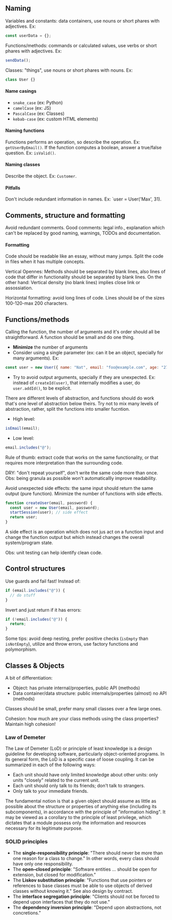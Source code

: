 ## Naming

Variables and constants: data containers, use nouns or short phares with adjectives.
Ex:

```js
const userData = {};
```

Functions/methods: commands or calculated values, use verbs or short phares with
adjectives.
Ex:

```js
sendData();
```

Classes: "things", use nouns or short phares with nouns.
Ex:

```js
class User {}
```

#### Name casings

- `snake_case` (ex: Python)
- `camelCase` (ex: JS)
- `PascalCase` (ex: Classes)
- `kebab-case` (ex: custom HTML elements)

#### Naming functions

Functions performs an operation, so describe the operation. Ex: `getUserByEmail()`. If
the function computes a boolean, answer a true/false question. Ex: `isValid()`.

#### Naming classes

Describe the object. Ex: `Customer`.

#### Pitfalls

Don't include redundant information in names. Ex: `user = User('Max', 31).

## Comments, structure and formatting

Avoid redundant comments. Good comments: legal info., explanation which can't be
replaced by good naming, warnings, TODOs and documentation.

#### Formatting

Code should be readable like an essay, without many jumps. Split the code in files when
it has multiple concepts.

Vertical Opennes: Methods should be separated by blank lines, also lines of code that
differ in functionality should be separated by blank lines. On the other hand: Vertical
density (no blank lines) implies close link or assossiation.

Horizontal formatting: avoid long lines of code. Lines should be of the sizes
100-120-max 200 characters.

## Functions/methods

Calling the function, the number of arguments and it's order should all be
straightforward. A function should be small and do one thing.

- **Minimize** the number of arguments
- Consider using a single parameter (ex: can it be an object, specially for many
  arguments). Ex:

```js
const user = new User({ name: "Nat", email: "foo@example.com", age: "27" });
```

- Try to avoid output arguments, specially if they are unexpected. Ex: instead of
  `createId(user)`, that internally modifies a user, do `user.addId()`, to be explicit.

There are different levels of abstraction, and functions should do work that's one level
of abstraction below theirs. Try not to mix many levels of abstraction, rather, split
the functions into smaller fucntion.

- High level:

```js
isEmail(email);
```

- Low level:

```js
email.includes("@");
```

Rule of thumb: extract code that works on the same functionality, or that requires more
interpretation than the surrounding code.

DRY: "don't repeat yourself", don't write the same code more than once. Obs: being
granula as possible won't automaticallly improve readability.

Avoid unexpected side effects: the same input should return the same output (pure
function). Minimize the number of functions with side effects.

```js
function createUser(email, password) {
  const user = new User(email, password);
  startSession(user); // side effect
  return user;
}
```

A side effect is an operation which does not jus act on a function input and change the
function output but which instead changes the overall system/program state.

Obs: unit testing can help identify clean code.

## Control structures

Use guards and fail fast! Instead of:

```js
if (email.includes("@")) {
  // do stuff
}
```

Invert and just return if it has errors:

```js
if (!email.includes("@")) {
  return;
}
```

Some tips: avoid deep nesting, prefer positive checks (`isEmpty` than `isNotEmpty`),
utilize and throw errors, use factory functions and polymorphism.

## Classes & Objects

A bit of differentiation:

- Object: has private internal/properties, public API (methods)
- Data container/data structure: public internals/properties (almost) no API (methods)

Classes should be small, prefer many small classes over a few large ones.

Cohesion: how much are your class methods using the class properties? Maintain high
cohesion!

### Law of Demeter

The Law of Demeter (LoD) or principle of least knowledge is a design guideline for
developing software, particularly object-oriented programs. In its general form, the LoD
is a specific case of loose coupling. It can be summarized in each of the following
ways:

- Each unit should have only limited knowledge about other units: only units "closely"
  related to the current unit.
- Each unit should only talk to its friends; don't talk to strangers.
- Only talk to your immediate friends.

The fundamental notion is that a given object should assume as little as possible about
the structure or properties of anything else (including its subcomponents), in
accordance with the principle of "information hiding". It may be viewed as a corollary
to the principle of least privilege, which dictates that a module possess only the
information and resources necessary for its legitimate purpose.

### SOLID principles

- The **single-responsibility principle**: "There should never be more than one reason for a
  class to change." In other words, every class should have only one responsibility.
- The **open–closed principle**: "Software entities ... should be open for extension, but
  closed for modification."
- The **Liskov substitution principle**: "Functions that use pointers or references to base
  classes must be able to use objects of derived classes without knowing it." See also
  design by contract.
- The **interface segregation principle**: "Clients should not be forced to depend upon
  interfaces that they do not use."
- The **dependency inversion principle**: "Depend upon abstractions, not concretions."
